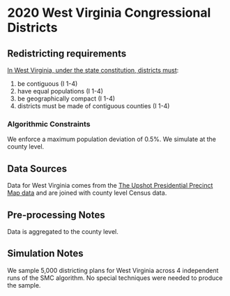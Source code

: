 # 2020 West Virginia Congressional Districts

## Redistricting requirements
[In West Virginia, under the state constitution, districts must](http://www.wvlegislature.gov/WVCODE/WV_CON.cfm):

1. be contiguous (I 1-4)
1. have equal populations (I 1-4)
1. be geographically compact (I 1-4)
1. districts must be made of contiguous counties (I 1-4)


### Algorithmic Constraints
We enforce a maximum population deviation of 0.5%.
We simulate at the county level.

## Data Sources
Data for West Virginia comes from the [The Upshot Presidential Precinct Map data](https://github.com/TheUpshot/presidential-precinct-map-2020) and are joined with county level Census data.

## Pre-processing Notes
Data is aggregated to the county level.

## Simulation Notes
We sample 5,000 districting plans for West Virginia across 4 independent runs of the SMC algorithm.
No special techniques were needed to produce the sample.
